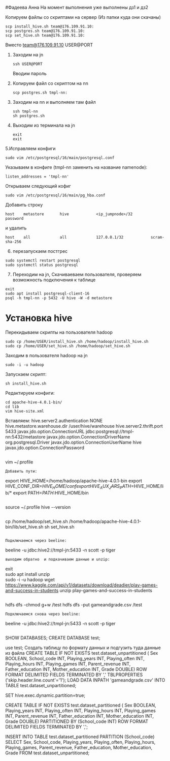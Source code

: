 #Фадеева Анна 
На момент выполнения уже выполнены дз1 и дз2

Копируем файлы со скриптами на сервер (Из папки куда они скачаны)
```
scp install_hive.sh team@176.109.91.10:
scp postgres.sh team@176.109.91.10:
scp set_hive.sh team@176.109.91.10:
```
Вместо team@176.109.91.10 USER@PORT
1. Заходим на jn
   ```
   ssh USER@PORT
   ```
   Вводим пароль
2. Копируем файл со скриптом на nn
   ```
   scp postgres.sh tmpl-nn:
   ```
3. Заходим на nn и выполняем там файл
   ```
   ssh tmpl-nn
   sh postgres.sh
   ```

4. Выходим из терминала на jn
   ```
   exit
   exit
   ```

5.Исправляем конфиги
```
sudo vim /etc/postgresql/16/main/postgresql.conf
```

Указываем в конфиге (tmpl-nn заменить на название namenode):
```
listen_addresses = 'tmpl-nn'
```
Открываем следующий кофиг
```
sudo vim /etc/postgresql/16/main/pg_hba.conf
```
Добавить строку 
```
host    metastore       hive            <ip_jumpnode>/32         password
```
и удалить
```
host    all             all             127.0.0.1/32            scram-sha-256
```
6. перезапускаем постгрес
```
sudo systemctl restart postgresql
sudo systemctl status postgresql
```
7. Переходим на jn, Скачиваеваем пользователя, проверяем возможность подключения к таблице
```
exit
sudo apt install postgresql-client-16
psql -h tmpl-nn -p 5432 -U hive -W -d metastore
```

# Установка hive
Перекидываем скрипты на пользователя hadoop
```
sudo cp /home/USER/install_hive.sh /home/hadoop/install_hive.sh
sudo cp /home/USER/set_hive.sh /home/hadoop/set_hive.sh
```
Заходим в пользователя hadoop на jn
```
sudo -i -u hadoop
```
Запускаем скрипт:
```
sh install_hive.sh
```
Редактируем конфиги:
```
cd apache-hive-4.0.1-bin/
cd lib
vim hive-site.xml
```
Вставляем:
<configuration>
   <property>
       <name>hive.server2.authentication</name>
       <value>NONE</value>
   </property>
   <property>
       <name>hive.metastore.warehouse.dir</name>
       <value>/user/hive/warehouse</value>
   </property>
   <property>
       <name>hive.server2.thrift.port</name>
       <value>5433</value>
   </property>
   <property>
       <name>javax.jdo.option.ConnectionURL</name>
       <value>jdbc:postgresql://tmpl-nn:5432/metastore</value>
   </property>
   <property>
       <name>javax.jdo.option.ConnectionDriverName</name>
       <value>org.postgresql.Driver</value>
   </property>
   <property>
       <name>javax.jdo.option.ConnectionUserName</name>
       <value>hive</value>
   </property>
   <property>
       <name>javax.jdo.option.ConnectionPassword</name>
       <value><postgre password></value>
   </property>
</configuration>
```
```
vim ~/.profile
```
Добавить пути:
```
export HIVE_HOME=/home/hadoop/apache-hive-4.0.1-bin
export HIVE_CONF_DIR=$HIVE_HOME/conf
export HIVE_AUX_JARS_PATH=$HIVE_HOME/lib/*
export PATH=$PATH:$HIVE_HOME/bin
```

```
source ~/.profile
hive --version
```
```
cp /home/hadoop/set_hive.sh /home/hadoop/apache-hive-4.0.1-bin/lib/set_hive.sh
sh set_hive.sh
```

Подключаемся через beeline:
```
beeline -u jdbc:hive2://tmpl-jn:5433 -n scott -p tiger
```
выходим обратно  и подкачиваем данные и unzip:
```
exit                             
sudo apt install unzip           
sudo -i -u hadoop
wget  https://www.kaggle.com/api/v1/datasets/download/deadier/play-games-and-success-in-students
unzip play-games-and-success-in-students
```

```
hdfs dfs -chmod g+w /test
hdfs dfs -put gameandgrade.csv /test
```
Подключаемся cнова через beeline:
```
beeline -u jdbc:hive2://tmpl-jn:5433 -n scott -p tiger
```
```
SHOW DATABASES;
CREATE DATABASE test;

use test;
Создать таблицу по формату данных и подгузить туда данные из файла
CREATE TABLE IF NOT EXISTS test.dataset_unpartitioned (
    Sex BOOLEAN,
    School_code INT,
    Playing_years INT,
    Playing_often INT,
    Playing_hours INT,
    Playing_games INT,
    Parent_revenue INT,
    Father_education INT,
    Mother_education INT,
    Grade DOUBLE)
    ROW FORMAT DELIMITED FIELDS TERMINATED BY ','
    TBLPROPERTIES ('skip.header.line.count'='1');
LOAD DATA INPATH 'gameandgrade.csv' INTO TABLE test.dataset_unpartitioned;

SET hive.exec.dynamic.partition=true;

CREATE TABLE IF NOT EXISTS test.dataset_partitioned (
    Sex BOOLEAN,
    Playing_years INT,
    Playing_often INT,
    Playing_hours INT,
    Playing_games INT,
    Parent_revenue INT,
    Father_education INT,
    Mother_education INT,
    Grade DOUBLE)
    PARTITIONED BY (School_code INT)
    ROW FORMAT DELIMITED FIELDS TERMINATED BY ',';

INSERT INTO TABLE test.dataset_partitioned PARTITION (School_code)
SELECT Sex,
    School_code,
    Playing_years,
    Playing_often,
    Playing_hours,
    Playing_games,
    Parent_revenue,
    Father_education,
    Mother_education,
    Grade
FROM test.dataset_unpartitioned;
```
